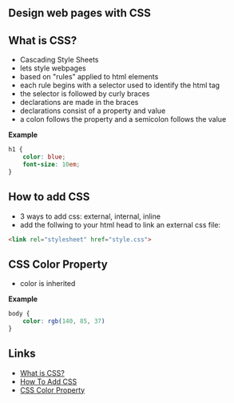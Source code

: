 ## Design web pages with CSS

## What is CSS?
- Cascading Style Sheets
- lets style webpages
- based on "rules" applied to html elements
- each rule begins with a selector used to identify the html tag
- the selector is followed by curly braces
- declarations are made in the braces
- declarations consist of a property and value
- a colon follows the property and a semicolon follows the value

**Example**

``` css
h1 {
    color: blue;
    font-size: 10em;
}
```

## How to add CSS
- 3 ways to add css: external, internal, inline
- add the follwing to your html head to link an external css file:

``` html
<link rel="stylesheet" href="style.css">
```


## CSS Color Property
- color is inherited

**Example**

``` css
body {
    color: rgb(140, 85, 37)
}
```


## Links
- [What is CSS?](https://developer.mozilla.org/en-US/docs/Learn/CSS/First_steps/What_is_CSS)
- [How To Add CSS](https://www.w3schools.com/css/css_howto.asp)
- [CSS Color Property](https://www.w3schools.com/cssref/pr_text_color.asp)

